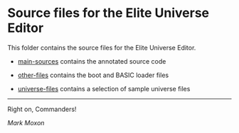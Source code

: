 # Source files for the Elite Universe Editor

This folder contains the source files for the Elite Universe Editor.

* [main-sources](main-sources) contains the annotated source code

* [other-files](other-files) contains the boot and BASIC loader files

* [universe-files](universe-files) contains a selection of sample universe files

---

Right on, Commanders!

_Mark Moxon_